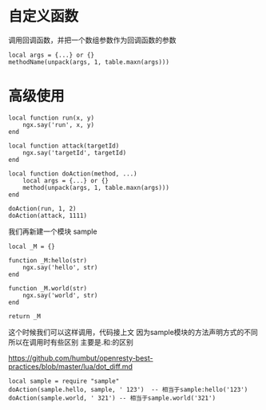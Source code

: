 # 自定义函数

调用回调函数，并把一个数组参数作为回调函数的参数

```
local args = {...} or {}
methodName(unpack(args, 1, table.maxn(args)))
```

# 高级使用

```
local function run(x, y)
    ngx.say('run', x, y)
end

local function attack(targetId)
    ngx.say('targetId', targetId)
end

local function doAction(method, ...)
    local args = {...} or {}
    method(unpack(args, 1, table.maxn(args)))
end

doAction(run, 1, 2)
doAction(attack, 1111)
```

我们再新建一个模块  sample

```
local _M = {}

function _M:hello(str)
    ngx.say('hello', str)
end

function _M.world(str)
    ngx.say('world', str)
end

return _M

```

这个时候我们可以这样调用，代码接上文
因为sample模块的方法声明方式的不同
所以在调用时有些区别 主要是.和:的区别

https://github.com/humbut/openresty-best-practices/blob/master/lua/dot_diff.md

```
local sample = require "sample"
doAction(sample.hello, sample, ' 123')  -- 相当于sample:hello('123')
doAction(sample.world, ' 321') -- 相当于sample.world('321')
```